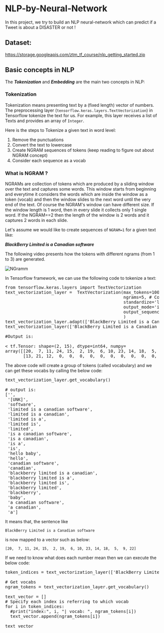 # NLP-by-Neural-Network

In this project, we try to build an NLP neural-network which can predict if a Tweet is about a DISASTER or not !

## Dataset:
https://storage.googleapis.com/ztm_tf_course/nlp_getting_started.zip

## Basic concepts in NLP

The ***Tokenization*** and ***Embedding*** are the main two concepts in NLP:

### Tokenization
Tokenization means presenting text by a (fixed length) vector of numbers.
The preprocessing layer (`tensorflow.keras.layers.TextVectorization`) in Tensorflow tokenize the text for us.
For example, this layer receives a list of Texts and provides an array of `Integer`.

Here is the steps to Tokenize a given text in word level:

1. Remove the punctuations
2. Convert the text to lowercase
3. Create NGRAM sequences of tokens (keep reading to figure out about NGRAM concept)
4. Consider each sequence as a vocab


### What is NGRAM ?
NGRAMs are collection of tokens which are produced by a sliding window over the text and captures some words.
This window starts from beginning and everytime it considers the words which are inside the window as a token (vocab) and then the window slides to the next word until the very end of the text.
Of course the NGRAM's window can have different size. If the window length is 1 word, then in every slide it collects only 1 single word.
If the NGRAM==2 then the length of the window is 2 words and it captures 2 words in each slide.

Let's assume we would like to create sequences of `NGRAM=1` for a given text like:

***BlackBerry Limited is a Canadian software***

The following video presents how the tokens with different ngrams (from 1 to 3) are generated.

![NGramm](https://user-images.githubusercontent.com/4312244/154011999-9d3c63d6-dbc9-4ced-954b-8293fbd58891.gif)

In Tensorflow framework, we can use the following code to tokenize a text:

<pre>
from tensorflow.keras.layers import TextVectorization
text_vectorization_layer =  TextVectorization(max_tokens=10000,
                                              ngrams=5, # Collect all the ngram tokens from 1 to 5
                                              standardize='lower_and_strip_punctuation',
                                              output_mode='int', # We present each token by its index in the vocabulary
                                              output_sequence_length = 5 # Fix length for out put
                                              )
text_vectorization_layer.adapt(['BlackBerry Limited is a Canadian software','Hello World'])
text_vectorization_layer(['BlackBerry Limited is a Canadian software','Hello World'])

#Output is:

< tf.Tensor: shape=(2, 15), dtype=int64, numpy=
array([[20,  7, 11, 24, 15,  2, 19,  6, 10, 23, 14, 18,  5,  9, 22],
       [13, 21, 12,  0,  0,  0,  0,  0,  0,  0,  0,  0,  0,  0,  0]])>
</pre>

The above code will create a group of tokens (called vocabulary) and we can get these vocabs by calling the below code:

<pre>
text_vectorization_layer.get_vocabulary()

# output is:
['',
 '[UNK]',
 'software',
 'limited is a canadian software',
 'limited is a canadian',
 'limited is a',
 'limited is',
 'limited',
 'is a canadian software',
 'is a canadian',
 'is a',
 'is',
 'hello baby',
 'hello',
 'canadian software',
 'canadian',
 'blackberry limited is a canadian',
 'blackberry limited is a',
 'blackberry limited is',
 'blackberry limited',
 'blackberry',
 'baby',
 'a canadian software',
 'a canadian',
 'a']
</pre>

It means that, the sentence like

`BlackBerry Limited is a Canadian software`

is now mapped to a vector such as below:

`[20,  7, 11, 24, 15,  2, 19,  6, 10, 23, 14, 18,  5,  9, 22]`

If we need to know what does each number mean then we can execute the below code:

<pre>
token_indices = text_vectorization_layer(['BlackBerry Limited is a Canadian software']).numpy()[0]

# Get vocabs
ngram_tokens = text_vectorization_layer.get_vocabulary()

text_vector = []
# Specify each index is referring to which vocab
for i in token_indices:
  #print("index:", i, "| vocab: ", ngram_tokens[i])
  text_vector.append(ngram_tokens[i])

text_vector
</pre>
